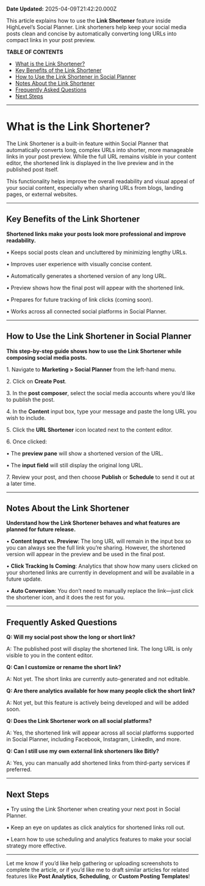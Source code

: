 **Date Updated:** 2025-04-09T21:42:20.000Z

  
This article explains how to use the **Link Shortener** feature inside HighLevel’s Social Planner. Link shorteners help keep your social media posts clean and concise by automatically converting long URLs into compact links in your post preview.

  
**TABLE OF CONTENTS**

* [What is the Link Shortener?](#What-is-the-Link-Shortener?)
* [Key Benefits of the Link Shortener](#Key-Benefits-of-the-Link-Shortener)
* [How to Use the Link Shortener in Social Planner](#How-to-Use-the-Link-Shortener-in-Social-Planner)
* [Notes About the Link Shortener](#Notes-About-the-Link-Shortener)
* [Frequently Asked Questions](#Frequently-Asked-Questions)
* [Next Steps](#Next-Steps)

---

# **What is the Link Shortener?**

  
The Link Shortener is a built-in feature within Social Planner that automatically converts long, complex URLs into shorter, more manageable links in your post preview. While the full URL remains visible in your content editor, the shortened link is displayed in the live preview and in the published post itself.

  
This functionality helps improve the overall readability and visual appeal of your social content, especially when sharing URLs from blogs, landing pages, or external websites.

  
---

## **Key Benefits of the Link Shortener**

  
**Shortened links make your posts look more professional and improve readability.**

 • Keeps social posts clean and uncluttered by minimizing lengthy URLs.

 • Improves user experience with visually concise content.

 • Automatically generates a shortened version of any long URL.

 • Preview shows how the final post will appear with the shortened link.

 • Prepares for future tracking of link clicks (coming soon).

 • Works across all connected social platforms in Social Planner.

---

## **How to Use the Link Shortener in Social Planner**

  
**This step-by-step guide shows how to use the Link Shortener while composing social media posts.**

 1\. Navigate to **Marketing > Social Planner** from the left-hand menu.

 2\. Click on **Create Post**.

 3\. In the **post composer**, select the social media accounts where you’d like to publish the post.

 4\. In the **Content** input box, type your message and paste the long URL you wish to include.

 5\. Click the **URL Shortener** icon located next to the content editor.

 6\. Once clicked:

 • The **preview pane** will show a shortened version of the URL.

 • The **input field** will still display the original long URL.

 7\. Review your post, and then choose **Publish** or **Schedule** to send it out at a later time.

  
---

## **Notes About the Link Shortener**

  
**Understand how the Link Shortener behaves and what features are planned for future release.**

 • **Content Input vs. Preview**: The long URL will remain in the input box so you can always see the full link you’re sharing. However, the shortened version will appear in the preview and be used in the final post.

 • **Click Tracking Is Coming**: Analytics that show how many users clicked on your shortened links are currently in development and will be available in a future update.

 • **Auto Conversion**: You don’t need to manually replace the link—just click the shortener icon, and it does the rest for you.

---

## **Frequently Asked Questions**

  
**Q: Will my social post show the long or short link?**

A: The published post will display the shortened link. The long URL is only visible to you in the content editor.

  
**Q: Can I customize or rename the short link?**

A: Not yet. The short links are currently auto-generated and not editable.

  
**Q: Are there analytics available for how many people click the short link?**

A: Not yet, but this feature is actively being developed and will be added soon.

  
**Q: Does the Link Shortener work on all social platforms?**

A: Yes, the shortened link will appear across all social platforms supported in Social Planner, including Facebook, Instagram, LinkedIn, and more.

  
**Q: Can I still use my own external link shorteners like Bitly?**

A: Yes, you can manually add shortened links from third-party services if preferred.

  
---

## **Next Steps**

 • Try using the Link Shortener when creating your next post in Social Planner.

 • Keep an eye on updates as click analytics for shortened links roll out.

 • Learn how to use scheduling and analytics features to make your social strategy more effective.

---

Let me know if you’d like help gathering or uploading screenshots to complete the article, or if you’d like me to draft similar articles for related features like **Post Analytics**, **Scheduling**, or **Custom Posting Templates**!